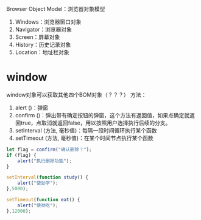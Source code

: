 Browser Object Model：浏览器对象模型
1. Windows：浏览器窗口对象
2. Navigator：浏览器对象
3. Screen：屏幕对象
4. History：历史记录对象
5. Location：地址栏对象

# window
window对象可以获取其他四个BOM对象（？？？）
 方法：
 1. alert ()：弹窗
 2. confirm ()：弹出带有确定按钮的弹窗，这个方法有返回值，如果点确定就返回true，点取消就返回false，用以按照用户选择执行后续的分支。
 3. setInterval (方法, 毫秒值)：每隔一段时间循环执行某个函数
 4. setTimeout (方法, 毫秒值)：在某个时间节点执行某个函数

```js
let flag = confirm("确认删除？");
if (flag) {
    alert("执行删除功能");
}
```

```js
setInterval(function study() {
    alert("使劲学");
},5000);

setTimeout(function eat() {
    alert("使劲吃");
},12000);
```
